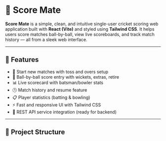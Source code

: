 # 🏏 Score Mate

**Score Mate** is a simple, clean, and intuitive single-user cricket scoring web application built with **React (Vite)** and styled using **Tailwind CSS**. It helps users score matches ball-by-ball, view live scoreboards, and track match history — all from a sleek web interface.

---

## 🌟 Features

- 🎯 Start new matches with toss and overs setup
- 🏏 Ball-by-ball score entry with wickets, extras, retire
- 📊 Live scorecard with batsman/bowler stats
- 🕒 Match history and resume feature
- 📋 Player statistics (batting & bowling)
- ⚡ Fast and responsive UI with Tailwind CSS
- 🔗 REST API service integration (ready for backend)

---

## 📁 Project Structure

